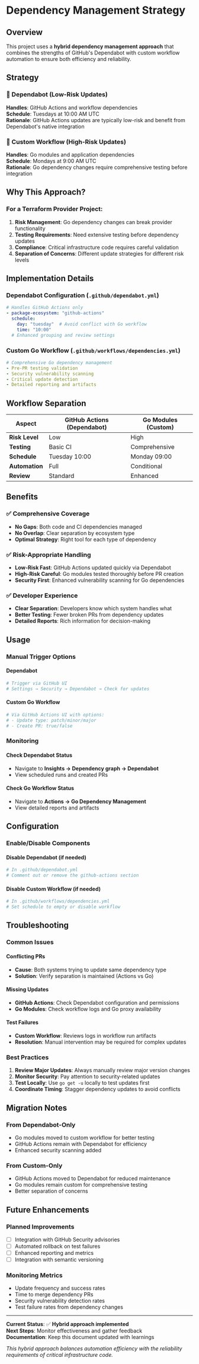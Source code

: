 # Dependency Management Strategy

## Overview

This project uses a **hybrid dependency management approach** that combines the strengths of GitHub's Dependabot with custom workflow automation to ensure both efficiency and reliability.

## Strategy

### 🤖 Dependabot (Low-Risk Updates)
**Handles**: GitHub Actions and workflow dependencies  
**Schedule**: Tuesdays at 10:00 AM UTC  
**Rationale**: GitHub Actions updates are typically low-risk and benefit from Dependabot's native integration

### 🔬 Custom Workflow (High-Risk Updates)  
**Handles**: Go modules and application dependencies  
**Schedule**: Mondays at 9:00 AM UTC  
**Rationale**: Go dependency changes require comprehensive testing before integration

## Why This Approach?

### For a Terraform Provider Project:
1. **Risk Management**: Go dependency changes can break provider functionality
2. **Testing Requirements**: Need extensive testing before dependency updates
3. **Compliance**: Critical infrastructure code requires careful validation
4. **Separation of Concerns**: Different update strategies for different risk levels

## Implementation Details

### Dependabot Configuration (`.github/dependabot.yml`)
```yaml
# Handles GitHub Actions only
- package-ecosystem: "github-actions"
  schedule:
    day: "tuesday"  # Avoid conflict with Go workflow
    time: "10:00"
  # Enhanced grouping and review settings
```

### Custom Go Workflow (`.github/workflows/dependencies.yml`)
```yaml
# Comprehensive Go dependency management
- Pre-PR testing validation
- Security vulnerability scanning
- Critical update detection
- Detailed reporting and artifacts
```

## Workflow Separation

| Aspect | GitHub Actions (Dependabot) | Go Modules (Custom) |
|--------|------------------------------|---------------------|
| **Risk Level** | Low | High |
| **Testing** | Basic CI | Comprehensive |
| **Schedule** | Tuesday 10:00 | Monday 09:00 |
| **Automation** | Full | Conditional |
| **Review** | Standard | Enhanced |

## Benefits

### ✅ Comprehensive Coverage
- **No Gaps**: Both code and CI dependencies managed
- **No Overlap**: Clear separation by ecosystem type
- **Optimal Strategy**: Right tool for each type of dependency

### ✅ Risk-Appropriate Handling
- **Low-Risk Fast**: GitHub Actions updated quickly via Dependabot
- **High-Risk Careful**: Go modules tested thoroughly before PR creation
- **Security First**: Enhanced vulnerability scanning for Go dependencies

### ✅ Developer Experience
- **Clear Separation**: Developers know which system handles what
- **Better Testing**: Fewer broken PRs from dependency updates
- **Detailed Reports**: Rich information for decision-making

## Usage

### Manual Trigger Options

#### Dependabot
```bash
# Trigger via GitHub UI
# Settings → Security → Dependabot → Check for updates
```

#### Custom Go Workflow
```bash
# Via GitHub Actions UI with options:
# - Update type: patch/minor/major
# - Create PR: true/false
```

### Monitoring

#### Check Dependabot Status
- Navigate to **Insights → Dependency graph → Dependabot**
- View scheduled runs and created PRs

#### Check Go Workflow Status  
- Navigate to **Actions → Go Dependency Management**
- View detailed reports and artifacts

## Configuration

### Enable/Disable Components

#### Disable Dependabot (if needed)
```yaml
# In .github/dependabot.yml
# Comment out or remove the github-actions section
```

#### Disable Custom Workflow (if needed)
```yaml
# In .github/workflows/dependencies.yml
# Set schedule to empty or disable workflow
```

## Troubleshooting

### Common Issues

#### Conflicting PRs
- **Cause**: Both systems trying to update same dependency type
- **Solution**: Verify separation is maintained (Actions vs Go)

#### Missing Updates
- **GitHub Actions**: Check Dependabot configuration and permissions
- **Go Modules**: Check workflow logs and Go proxy availability

#### Test Failures
- **Custom Workflow**: Reviews logs in workflow run artifacts
- **Resolution**: Manual intervention may be required for complex updates

### Best Practices

1. **Review Major Updates**: Always manually review major version changes
2. **Monitor Security**: Pay attention to security-related updates
3. **Test Locally**: Use `go get -u` locally to test updates first
4. **Coordinate Timing**: Stagger dependency updates to avoid conflicts

## Migration Notes

### From Dependabot-Only
- Go modules moved to custom workflow for better testing
- GitHub Actions remain with Dependabot for efficiency
- Enhanced security scanning added

### From Custom-Only  
- GitHub Actions moved to Dependabot for reduced maintenance
- Go modules remain custom for comprehensive testing
- Better separation of concerns

## Future Enhancements

### Planned Improvements
- [ ] Integration with GitHub Security advisories
- [ ] Automated rollback on test failures
- [ ] Enhanced reporting and metrics
- [ ] Integration with semantic versioning

### Monitoring Metrics
- Update frequency and success rates
- Time to merge dependency PRs
- Security vulnerability detection rates
- Test failure rates from dependency changes

---

**Current Status**: ✅ **Hybrid approach implemented**  
**Next Steps**: Monitor effectiveness and gather feedback  
**Documentation**: Keep this document updated with learnings

*This hybrid approach balances automation efficiency with the reliability requirements of critical infrastructure code.*
